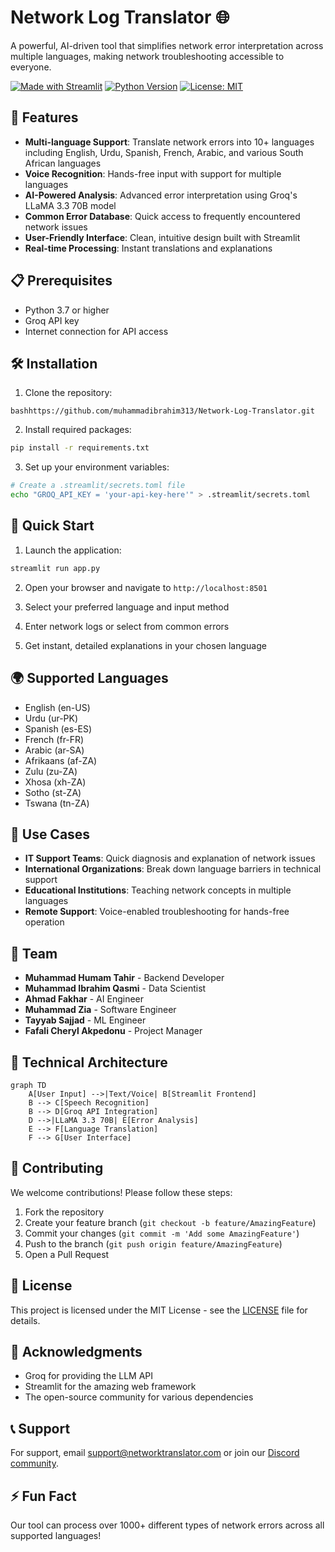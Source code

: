 # Network Log Translator 🌐

A powerful, AI-driven tool that simplifies network error interpretation across multiple languages, making network troubleshooting accessible to everyone.

[![Made with Streamlit](https://img.shields.io/badge/Made%20with-Streamlit-FF4B4B.svg)](https://www.streamlit.io)
[![Python Version](https://img.shields.io/badge/Python-3.7%2B-blue.svg)](https://www.python.org/downloads/)
[![License: MIT](https://img.shields.io/badge/License-MIT-yellow.svg)](https://opensource.org/licenses/MIT)

## 🚀 Features

- **Multi-language Support**: Translate network errors into 10+ languages including English, Urdu, Spanish, French, Arabic, and various South African languages
- **Voice Recognition**: Hands-free input with support for multiple languages
- **AI-Powered Analysis**: Advanced error interpretation using Groq's LLaMA 3.3 70B model
- **Common Error Database**: Quick access to frequently encountered network issues
- **User-Friendly Interface**: Clean, intuitive design built with Streamlit
- **Real-time Processing**: Instant translations and explanations

## 📋 Prerequisites

- Python 3.7 or higher
- Groq API key
- Internet connection for API access

## 🛠️ Installation

1. Clone the repository:
```
bashhttps://github.com/muhammadibrahim313/Network-Log-Translator.git
```

2. Install required packages:
```bash
pip install -r requirements.txt
```

3. Set up your environment variables:
```bash
# Create a .streamlit/secrets.toml file
echo "GROQ_API_KEY = 'your-api-key-here'" > .streamlit/secrets.toml
```

## 🚀 Quick Start

1. Launch the application:
```bash
streamlit run app.py
```

2. Open your browser and navigate to `http://localhost:8501`

3. Select your preferred language and input method

4. Enter network logs or select from common errors

5. Get instant, detailed explanations in your chosen language

## 🌍 Supported Languages

- English (en-US)
- Urdu (ur-PK)
- Spanish (es-ES)
- French (fr-FR)
- Arabic (ar-SA)
- Afrikaans (af-ZA)
- Zulu (zu-ZA)
- Xhosa (xh-ZA)
- Sotho (st-ZA)
- Tswana (tn-ZA)

## 🎯 Use Cases

- **IT Support Teams**: Quick diagnosis and explanation of network issues
- **International Organizations**: Break down language barriers in technical support
- **Educational Institutions**: Teaching network concepts in multiple languages
- **Remote Support**: Voice-enabled troubleshooting for hands-free operation

## 👥 Team

- **Muhammad Humam Tahir** - Backend Developer
- **Muhammad Ibrahim Qasmi** - Data Scientist
- **Ahmad Fakhar** - AI Engineer
- **Muhammad Zia** - Software Engineer
- **Tayyab Sajjad** - ML Engineer
- **Fafali Cheryl Akpedonu** - Project Manager

## 🔧 Technical Architecture

```mermaid
graph TD
    A[User Input] -->|Text/Voice| B[Streamlit Frontend]
    B --> C[Speech Recognition]
    B --> D[Groq API Integration]
    D -->|LLaMA 3.3 70B| E[Error Analysis]
    E --> F[Language Translation]
    F --> G[User Interface]
```

## 🤝 Contributing

We welcome contributions! Please follow these steps:

1. Fork the repository
2. Create your feature branch (`git checkout -b feature/AmazingFeature`)
3. Commit your changes (`git commit -m 'Add some AmazingFeature'`)
4. Push to the branch (`git push origin feature/AmazingFeature`)
5. Open a Pull Request

## 📝 License

This project is licensed under the MIT License - see the [LICENSE](LICENSE) file for details.

## 🙏 Acknowledgments

- Groq for providing the LLM API
- Streamlit for the amazing web framework
- The open-source community for various dependencies

## 📞 Support

For support, email support@networktranslator.com or join our [Discord community](https://discord.gg/networktranslator).

## ⚡️ Fun Fact

Our tool can process over 1000+ different types of network errors across all supported languages!
